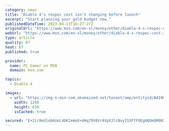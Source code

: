```yaml
---
category: news
title: "Diablo 4's respec cost isn't changing before launch"
excerpt: "Start planning your gold budget now."
publishedDateTime: 2023-04-13T16:27:27Z
originalUrl: "https://www.msn.com/en-xl/money/other/diablo-4-s-respec-cost-isn-t-changing-before-launch/ar-AA19QfkX"
webUrl: "https://www.msn.com/en-xl/money/other/diablo-4-s-respec-cost-isn-t-changing-before-launch/ar-AA19QfkX"
type: article
quality: 87
heat: 87
published: true

provider:
  name: PC Gamer on MSN
  domain: msn.com

topics:
  - Diablo 4

images:
  - url: "https://img-s-msn-com.akamaized.net/tenant/amp/entityid/AA19QbL2.img?h=630&w=1200&m=6&q=60&o=t&l=f&f=jpg&x=510&y=254"
    width: 1200
    height: 630
    isCached: true

secured: "E+2ir8eUlob6UeL4bK2emoX+4Hq79V8Vr4VpXJlcNvyISXFfFOEgHQOm9M0H2JCsR0k+uu8MKNNW/5wNSndVr6wEa1cCYxGTHGSkTIOgLc469tVL6gTTzDmzcsCKdfyZD6c3maE5NxHT1SwSJKbK0Ld0jKMyKbUcgu2+ZasNlhbCqw4gJgxBqHC6SdbBdKaP+jW6UlofPgWLpaBN4ELdLpwbhuANr1cuim8jbMa3YYi5KzKgZFcmhCDmecM7j38jQC3knbOogG2M4ZyXrJxD7kLQ6gFAeFivfEx0B8mDzvz1mjTejptsHWOMTJz9aVEhlHYAmdCEcLZRqH5sbmMYF7gr2zuQJcJq56OyQijwW/4=;TIhakbFGzXaNxyxtg2A2KQ=="
---
```


